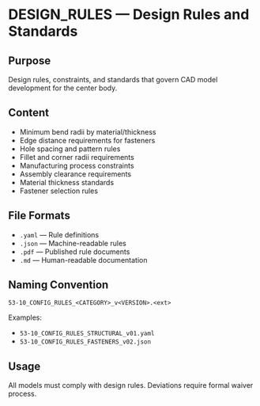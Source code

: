 # DESIGN_RULES — Design Rules and Standards

## Purpose

Design rules, constraints, and standards that govern CAD model development for the center body.

## Content

- Minimum bend radii by material/thickness
- Edge distance requirements for fasteners
- Hole spacing and pattern rules
- Fillet and corner radii requirements
- Manufacturing process constraints
- Assembly clearance requirements
- Material thickness standards
- Fastener selection rules

## File Formats

- `.yaml` — Rule definitions
- `.json` — Machine-readable rules
- `.pdf` — Published rule documents
- `.md` — Human-readable documentation

## Naming Convention

```
53-10_CONFIG_RULES_<CATEGORY>_v<VERSION>.<ext>
```

Examples:
- `53-10_CONFIG_RULES_STRUCTURAL_v01.yaml`
- `53-10_CONFIG_RULES_FASTENERS_v02.json`

## Usage

All models must comply with design rules. Deviations require formal waiver process.
